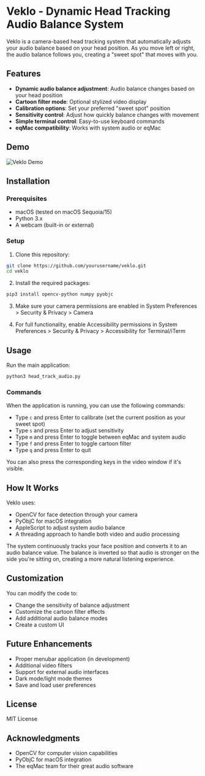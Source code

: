 # Veklo - Dynamic Head Tracking Audio Balance System

Veklo is a camera-based head tracking system that automatically adjusts your audio balance based on your head position. As you move left or right, the audio balance follows you, creating a "sweet spot" that moves with you.

## Features

- **Dynamic audio balance adjustment**: Audio balance changes based on your head position
- **Cartoon filter mode**: Optional stylized video display 
- **Calibration options**: Set your preferred "sweet spot" position
- **Sensitivity control**: Adjust how quickly balance changes with movement
- **Simple terminal control**: Easy-to-use keyboard commands
- **eqMac compatibility**: Works with system audio or eqMac

## Demo

![Veklo Demo](veklo_demo.gif)

## Installation

### Prerequisites

- macOS (tested on macOS Sequoia/15)
- Python 3.x
- A webcam (built-in or external)

### Setup

1. Clone this repository:
```bash
git clone https://github.com/yourusername/veklo.git
cd veklo
```

2. Install the required packages:
```bash
pip3 install opencv-python numpy pyobjc
```

3. Make sure your camera permissions are enabled in System Preferences > Security & Privacy > Camera

4. For full functionality, enable Accessibility permissions in System Preferences > Security & Privacy > Accessibility for Terminal/iTerm

## Usage

Run the main application:

```bash
python3 head_track_audio.py
```

### Commands

When the application is running, you can use the following commands:

- Type `c` and press Enter to calibrate (set the current position as your sweet spot)
- Type `s` and press Enter to adjust sensitivity
- Type `m` and press Enter to toggle between eqMac and system audio
- Type `f` and press Enter to toggle cartoon filter
- Type `q` and press Enter to quit

You can also press the corresponding keys in the video window if it's visible.

## How It Works

Veklo uses:
- OpenCV for face detection through your camera
- PyObjC for macOS integration 
- AppleScript to adjust system audio balance
- A threading approach to handle both video and audio processing

The system continuously tracks your face position and converts it to an audio balance value. The balance is inverted so that audio is stronger on the side you're sitting on, creating a more natural listening experience.

## Customization

You can modify the code to:
- Change the sensitivity of balance adjustment
- Customize the cartoon filter effects
- Add additional audio balance modes
- Create a custom UI

## Future Enhancements

- Proper menubar application (in development)
- Additional video filters
- Support for external audio interfaces
- Dark mode/light mode themes
- Save and load user preferences

## License

MIT License

## Acknowledgments

- OpenCV for computer vision capabilities
- PyObjC for macOS integration
- The eqMac team for their great audio software 